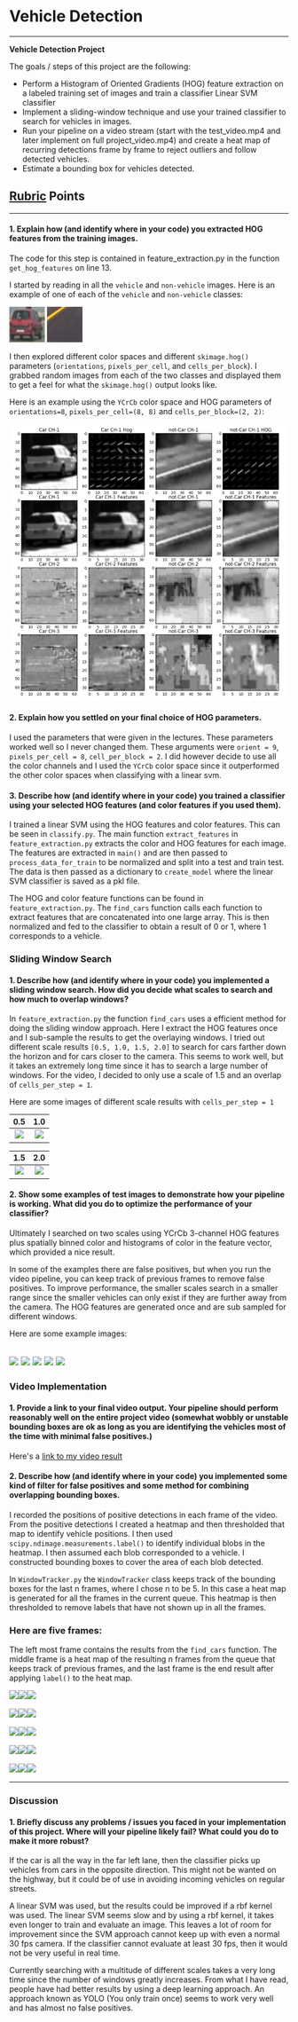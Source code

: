 # Vehicle Detection

---

**Vehicle Detection Project**

The goals / steps of this project are the following:

* Perform a Histogram of Oriented Gradients (HOG) feature extraction on a labeled training set of images and train a classifier Linear SVM classifier
* Implement a sliding-window technique and use your trained classifier to search for vehicles in images.
* Run your pipeline on a video stream (start with the test_video.mp4 and later implement on full project_video.mp4) and create a heat map of recurring detections frame by frame to reject outliers and follow detected vehicles.
* Estimate a bounding box for vehicles detected.

[//]: # (Image References)
[image2]: ./examples/HOG_example.jpg
[video1]: ./project_video.mp4

[car_img]: ./examples/car_img.png
[noncar_img]: ./examples/noncar_img.png
[0.5]: ./examples/0.5.jpg
[1.0]: ./examples/1.0.jpg
[1.5]: ./examples/1.5.jpg
[2.0]: ./examples/2.0.jpg

[test-0]: ./examples/test-0.jpg
[test-2]: ./examples/test-2.jpg
[test-3]: ./examples/test-3.jpg
[test-4]: ./examples/test-4.jpg
[test-5]: ./examples/test-5.jpg

[proc-1-org]: ./examples/org-1.jpg
[proc-1-heat]: ./examples/process-heat-1.jpg
[proc-1-res]: ./examples/process-result-1.jpg
[proc-2-org]: ./examples/org-2.jpg
[proc-2-heat]: ./examples/process-heat-2.jpg
[proc-2-res]: ./examples/process-result-2.jpg
[proc-3-org]: ./examples/org-3.jpg
[proc-3-heat]: ./examples/process-heat-3.jpg
[proc-3-res]: ./examples/process-result-3.jpg
[proc-4-org]: ./examples/org-4.jpg
[proc-4-heat]: ./examples/process-heat-4.jpg
[proc-4-res]: ./examples/process-result-4.jpg
[proc-5-org]: ./examples/org-5.jpg
[proc-5-heat]: ./examples/process-heat-5.jpg
[proc-5-res]: ./examples/process-result-5.jpg



## [Rubric](https://review.udacity.com/#!/rubrics/513/view) Points

---

#### 1. Explain how (and identify where in your code) you extracted HOG features from the training images.

The code for this step is contained in feature_extraction.py in the function `get_hog_features` on line 13.

I started by reading in all the `vehicle` and `non-vehicle` images.  Here is an example of one of each of the `vehicle` and `non-vehicle` classes:

![alt text][car_img] ![alt_text][noncar_img]

I then explored different color spaces and different `skimage.hog()` parameters (`orientations`, `pixels_per_cell`, and `cells_per_block`).  I grabbed random images from each of the two classes and displayed them to get a feel for what the `skimage.hog()` output looks like.

Here is an example using the `YCrCb` color space and HOG parameters of `orientations=8`, `pixels_per_cell=(8, 8)` and `cells_per_block=(2, 2)`:


![alt text][image2]

#### 2. Explain how you settled on your final choice of HOG parameters.

I used the parameters that were given in the lectures.  These parameters worked well so I never changed them.
These arguments were `orient = 9`, `pixels_per_cell = 8`, `cell_per_block = 2`.  I did however decide to use all 
the color channels and I used the `YCrCb` color space since it outperformed the other color spaces when classifying with 
a linear svm.
#### 3. Describe how (and identify where in your code) you trained a classifier using your selected HOG features (and color features if you used them).

I trained a linear SVM using the HOG features and color features.  This can be seen in `classify.py`.  The main function
`extract_features` in `feature_extraction.py` extracts the color and HOG features for each image.  The features
are extracted in `main()` and are then passed to `process_data_for_train` to be normalized and split
into a test and train test.  The data is then passed as a dictionary to `create_model` where the linear SVM classifier
is saved as a pkl file.  

The HOG and color feature functions can be found in `feature_extraction.py`.  The `find_cars` function calls each function to
extract features that are concatenated into one large array.  This is then normalized and fed to the classifier to obtain a result
of 0 or 1, where 1 corresponds to a vehicle.

### Sliding Window Search

#### 1. Describe how (and identify where in your code) you implemented a sliding window search.  How did you decide what scales to search and how much to overlap windows?

In `feature_extraction.py` the function `find_cars` uses a efficient method for doing the sliding window approach.
Here I extract the HOG features once and I sub-sample the results to get the overlaying windows.  I tried out different scale results 
`[0.5, 1.0, 1.5, 2.0]` to search for cars farther down the horizon and for cars closer to the camera.  This seems to work well,
but it takes an extremely long time since it has to search a large number of windows.  For the video, I decided to only use
a scale of 1.5 and an overlap of `cells_per_step = 1`.

Here are some images of different scale results with `cells_per_step = 1`

0.5       |  1.0 
:--------:|:---------:
![][0.5]  |  ![][1.0]


1.5       |  2.0
:--------:|:---------:
![][1.5]  |  ![][2.0]


#### 2. Show some examples of test images to demonstrate how your pipeline is working.  What did you do to optimize the performance of your classifier?

Ultimately I searched on two scales using YCrCb 3-channel HOG features plus spatially binned color and histograms of color 
in the feature vector, which provided a nice result.  

In some of the examples there are false positives, but when you run the video pipeline, you can keep track of previous
frames to remove false positives.
To improve performance, the smaller scales search in a smaller range since the smaller vehicles can only exist if they
are further away from the camera.  The HOG features are generated once and are sub sampled for different windows.

Here are some example images:


![][test-0]   ![][test-2]
![][test-3]   ![][test-4]
![][test-5]
---

### Video Implementation

#### 1. Provide a link to your final video output.  Your pipeline should perform reasonably well on the entire project video (somewhat wobbly or unstable bounding boxes are ok as long as you are identifying the vehicles most of the time with minimal false positives.)
Here's a [link to my video result](./project_output.mp4)


#### 2. Describe how (and identify where in your code) you implemented some kind of filter for false positives and some method for combining overlapping bounding boxes.

I recorded the positions of positive detections in each frame of the video.
From the positive detections I created a heatmap and then thresholded that map to identify vehicle positions.
I then used `scipy.ndimage.measurements.label()` to identify individual blobs in the heatmap.
I then assumed each blob corresponded to a vehicle.  I constructed bounding boxes to cover the area of each blob detected.  

In `WindowTracker.py` the `WindowTracker` class keeps track of the bounding boxes for the last n frames, where I 
chose n to be 5.  In this case a heat map is generated for all the frames in the current queue.  This heatmap is then
thresholded to remove labels that have not shown up in all the frames.

### Here are five frames:
The left most frame contains the results from the `find_cars` function.  The middle frame is a heat map of the resulting 
n frames from the queue that keeps track of previous frames, and the last frame is the end result after applying
`label()` to the heat map.

![][proc-1-org]![][proc-1-heat]![][proc-1-res]

![][proc-2-org]![][proc-2-heat]![][proc-2-res]

![][proc-3-org]![][proc-3-heat]![][proc-3-res]

![][proc-4-org]![][proc-4-heat]![][proc-4-res]

![][proc-5-org]![][proc-5-heat]![][proc-5-res]


---

### Discussion

#### 1. Briefly discuss any problems / issues you faced in your implementation of this project.  Where will your pipeline likely fail?  What could you do to make it more robust?

If the car is all the way in the far left lane, then the classifier picks up vehicles from cars in the 
opposite direction.  This might not be wanted on the highway, but it could be of use in avoiding incoming vehicles 
on regular streets.

A linear SVM was used, but the results could be improved if a rbf kernel was used.  The linear SVM seems slow
and by using a rbf kernel, it takes even longer to train and evaluate an image.  This leaves a lot of room for improvement
since the SVM approach cannot keep up with even a normal 30 fps camera.  If the classifier cannot evaluate at least 30
fps, then it would not be very useful in real time.

Currently searching with a multitude of different scales takes a very long time since the number of windows greatly 
increases. From what I have read, people have had better results by using a deep learning approach.  An approach
known as YOLO (You only train once) seems to work very well and has almost no false positives.
